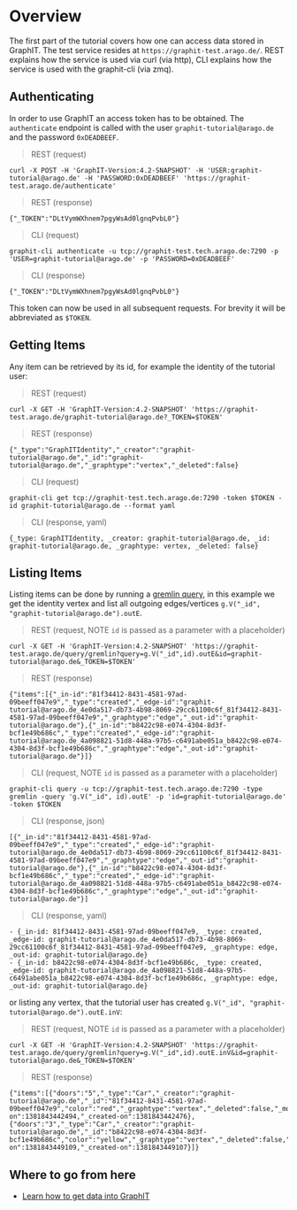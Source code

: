 # Overview

The first part of the tutorial covers how one can access data stored in GraphIT. The test service resides at `https://graphit-test.arago.de/`.
REST explains how the service is used via curl (via http), CLI explains how the service is used with the graphit-cli (via zmq).

## Authenticating

In order to use GraphIT an access token has to be obtained. The `authenticate` endpoint is called with the user `graphit-tutorial@arago.de` and the password `0xDEADBEEF`.

> REST (request)

    curl -X POST -H 'GraphIT-Version:4.2-SNAPSHOT' -H 'USER:graphit-tutorial@arago.de' -H 'PASSWORD:0xDEADBEEF' 'https://graphit-test.arago.de/authenticate'

> REST (response)

    {"_TOKEN":"DLtVymWXhnem7pgyWsAd0lgnqPvbL0"}


> CLI (request)

    graphit-cli authenticate -u tcp://graphit-test.tech.arago.de:7290 -p 'USER=graphit-tutorial@arago.de' -p 'PASSWORD=0xDEADBEEF'

> CLI (response)

    {"_TOKEN":"DLtVymWXhnem7pgyWsAd0lgnqPvbL0"}    

This token can now be used in all subsequent requests. For brevity it will be abbreviated as `$TOKEN`.    

## Getting Items

Any item can be retrieved by its id, for example the identity of the tutorial user:

> REST (request)

    curl -X GET -H 'GraphIT-Version:4.2-SNAPSHOT' 'https://graphit-test.arago.de/graphit-tutorial@arago.de?_TOKEN=$TOKEN'

> REST (response)

    {"_type":"GraphITIdentity","_creator":"graphit-tutorial@arago.de","_id":"graphit-tutorial@arago.de","_graphtype":"vertex","_deleted":false}


> CLI (request)

    graphit-cli get tcp://graphit-test.tech.arago.de:7290 -token $TOKEN -id graphit-tutorial@arago.de --format yaml

> CLI (response, yaml)

    {_type: GraphITIdentity, _creator: graphit-tutorial@arago.de, _id: graphit-tutorial@arago.de, _graphtype: vertex, _deleted: false}    


## Listing Items

Listing items can be done by running a [gremlin query](https://gremlindocs.com/), in this example we get the identity vertex and list all outgoing edges/vertices `g.V("_id", "graphit-tutorial@arago.de").outE`.

> REST (request, NOTE `id` is passed as a parameter with a placeholder)

    curl -X GET -H 'GraphIT-Version:4.2-SNAPSHOT' 'https://graphit-test.arago.de/query/gremlin?query=g.V("_id",id).outE&id=graphit-tutorial@arago.de&_TOKEN=$TOKEN'

> REST (response)

    {"items":[{"_in-id":"81f34412-8431-4581-97ad-09beeff047e9","_type":"created","_edge-id":"graphit-tutorial@arago.de_4e0da517-db73-4b98-8069-29cc61100c6f_81f34412-8431-4581-97ad-09beeff047e9","_graphtype":"edge","_out-id":"graphit-tutorial@arago.de"},{"_in-id":"b8422c98-e074-4304-8d3f-bcf1e49b686c","_type":"created","_edge-id":"graphit-tutorial@arago.de_4a098821-51d8-448a-97b5-c6491abe051a_b8422c98-e074-4304-8d3f-bcf1e49b686c","_graphtype":"edge","_out-id":"graphit-tutorial@arago.de"}]}


> CLI (request, NOTE `id` is passed as a parameter with a placeholder)

    graphit-cli query -u tcp://graphit-test.tech.arago.de:7290 -type gremlin -query 'g.V("_id", id).outE' -p 'id=graphit-tutorial@arago.de' -token $TOKEN

> CLI (response, json)

    [{"_in-id":"81f34412-8431-4581-97ad-09beeff047e9","_type":"created","_edge-id":"graphit-tutorial@arago.de_4e0da517-db73-4b98-8069-29cc61100c6f_81f34412-8431-4581-97ad-09beeff047e9","_graphtype":"edge","_out-id":"graphit-tutorial@arago.de"},{"_in-id":"b8422c98-e074-4304-8d3f-bcf1e49b686c","_type":"created","_edge-id":"graphit-tutorial@arago.de_4a098821-51d8-448a-97b5-c6491abe051a_b8422c98-e074-4304-8d3f-bcf1e49b686c","_graphtype":"edge","_out-id":"graphit-tutorial@arago.de"}]  

> CLI (response, yaml)

    - {_in-id: 81f34412-8431-4581-97ad-09beeff047e9, _type: created, _edge-id: graphit-tutorial@arago.de_4e0da517-db73-4b98-8069-29cc61100c6f_81f34412-8431-4581-97ad-09beeff047e9, _graphtype: edge, _out-id: graphit-tutorial@arago.de}
    - {_in-id: b8422c98-e074-4304-8d3f-bcf1e49b686c, _type: created, _edge-id: graphit-tutorial@arago.de_4a098821-51d8-448a-97b5-c6491abe051a_b8422c98-e074-4304-8d3f-bcf1e49b686c, _graphtype: edge, _out-id: graphit-tutorial@arago.de}

or listing any vertex, that the tutorial user has created `g.V("_id", "graphit-tutorial@arago.de").outE.inV`:

> REST (request, NOTE `id` is passed as a parameter with a placeholder)

    curl -X GET -H 'GraphIT-Version:4.2-SNAPSHOT' 'https://graphit-test.arago.de/query/gremlin?query=g.V("_id",id).outE.inV&id=graphit-tutorial@arago.de&_TOKEN=$TOKEN'

> REST (response)

    {"items":[{"doors":"5","_type":"Car","_creator":"graphit-tutorial@arago.de","_id":"81f34412-8431-4581-97ad-09beeff047e9","color":"red","_graphtype":"vertex","_deleted":false,"_modified-on":1381843442494,"_created-on":1381843442476},{"doors":"3","_type":"Car","_creator":"graphit-tutorial@arago.de","_id":"b8422c98-e074-4304-8d3f-bcf1e49b686c","color":"yellow","_graphtype":"vertex","_deleted":false,"_modified-on":1381843449109,"_created-on":1381843449107}]}

## Where to go from here

* [Learn how to get data into GraphIT](Getting-Started-Part-2)